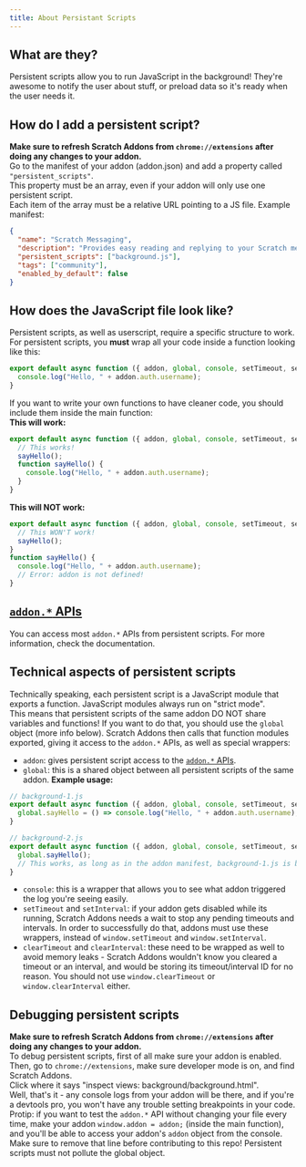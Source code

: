 ```yaml
---
title: About Persistant Scripts
---
```

## What are they?
Persistent scripts allow you to run JavaScript in the background! They're awesome to notify the user about stuff, or preload data so it's ready when the user needs it.

## How do I add a persistent script?
**Make sure to refresh Scratch Addons from `chrome://extensions` after doing any changes to your addon.**  
Go to the manifest of your addon (addon.json) and add a property called `"persistent_scripts"`.  
This property must be an array, even if your addon will only use one persistent script.  
Each item of the array must be a relative URL pointing to a JS file.
Example manifest:
```json
{
  "name": "Scratch Messaging",
  "description": "Provides easy reading and replying to your Scratch messages.",
  "persistent_scripts": ["background.js"],
  "tags": ["community"],
  "enabled_by_default": false
}
```

## How does the JavaScript file look like?
Persistent scripts, as well as userscript, require a specific structure to work.  
For persistent scripts, you **must** wrap all your code inside a function looking like this:
```js
export default async function ({ addon, global, console, setTimeout, setInterval, clearTimeout, clearInterval }) {
  console.log("Hello, " + addon.auth.username);
}
```
If you want to write your own functions to have cleaner code, you should include them inside the main function:  
**This will work:**
```js
export default async function ({ addon, global, console, setTimeout, setInterval, clearTimeout, clearInterval }) {
  // This works!
  sayHello();
  function sayHello() {
    console.log("Hello, " + addon.auth.username);
  }
}
```
**This will NOT work:**
```js
export default async function ({ addon, global, console, setTimeout, setInterval, clearTimeout, clearInterval }) {
  // This WON'T work!
  sayHello();
}
function sayHello() {
  console.log("Hello, " + addon.auth.username);
  // Error: addon is not defined!
}
```

## [`addon.*` APIs](addon.*-APIs-reference)
You can access most `addon.*` APIs from persistent scripts. For more information, check the documentation.

## Technical aspects of persistent scripts
Technically speaking, each persistent script is a JavaScript module that exports a function. JavaScript modules always run on "strict mode".    
This means that persistent scripts of the same addon DO NOT share variables and functions! If you want to do that, you should use the `global` object (more info below).
Scratch Addons then calls that function modules exported, giving it access to the `addon.*` APIs, as well as special wrappers:  
- `addon`: gives persistent script access to the [`addon.*` APIs](addon.*-APIs-reference).
- `global`: this is a shared object between all persistent scripts of the same addon. **Example usage:**
```js
// background-1.js
export default async function ({ addon, global, console, setTimeout, setInterval, clearTimeout, clearInterval }) {
  global.sayHello = () => console.log("Hello, " + addon.auth.username);
}

// background-2.js
export default async function ({ addon, global, console, setTimeout, setInterval, clearTimeout, clearInterval }) {
  global.sayHello();
  // This works, as long as in the addon manifest, background-1.js is before background-2.js in the persistent_scripts array.
}
```
- `console`: this is a wrapper that allows you to see what addon triggered the log you're seeing easily.
- `setTimeout` and `setInterval`: if your addon gets disabled while its running, Scratch Addons needs a wait to stop any pending timeouts and intervals. In order to successfully do that, addons must use these wrappers, instead of `window.setTimeout` and `window.setInterval`.
- `clearTimeout` and `clearInterval`: these need to be wrapped as well to avoid memory leaks - Scratch Addons wouldn't know you cleared a timeout or an interval, and would be storing its timeout/interval ID for no reason. You should not use `window.clearTimeout` or `window.clearInterval` either.

## Debugging persistent scripts
**Make sure to refresh Scratch Addons from `chrome://extensions` after doing any changes to your addon.**  
To debug persistent scripts, first of all make sure your addon is enabled.  
Then, go to `chrome://extensions`, make sure developer mode is on, and find Scratch Addons.  
Click where it says "inspect views: background/background.html".  
Well, that's it - any console logs from your addon will be there, and if you're a devtools pro, you won't have any trouble setting breakpoints in your code.  
Protip: if you want to test the `addon.*` API without changing your file every time, make your addon `window.addon = addon;` (inside the main function), and you'll be able to access your addon's `addon` object from the console. Make sure to remove that line before contributing to this repo! Persistent scripts must not pollute the global object.